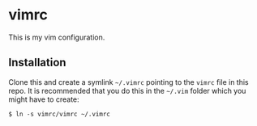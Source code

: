 # vimrc
This is my vim configuration.
## Installation
Clone this and create a symlink `~/.vimrc` pointing to the `vimrc` file in this repo. It is recommended that you do this in the `~/.vim` folder which you might have to create:
```
$ ln -s vimrc/vimrc ~/.vimrc
```


